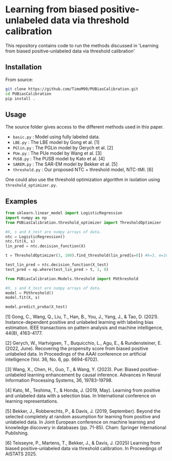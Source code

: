Learning from biased positive-unlabeled data via threshold calibration
======================================================================

This repository contains code to run the methods discussed in 'Learning from biased positive-unlabeled data via threshold calibration'

Installation
------------
From source:
```bash
git clone https://github.com/TimoM99/PUBiasCalibration.git
cd PUBiasCalibration
pip install .
```

Usage
-----
The source folder gives access to the different methods used in this paper.

- `basic.py` : Model using fully labeled data.
- `LBE.py` : The LBE model by Gong et al. [1]
- `PGlin.py` : The PGLin model by Gerych et al. [2]
- `PUe.py` : The PUe model by Wang et al. [3]
- `PUSB.py` : The PUSB model by Kato et al. [4]
- `SAREM.py` : The SAR-EM model by Bekker et al. [5]
- `threshold.py` : Our proposed NTC + threshold model, NTC-tMI. [6]

One could also use the threshold optimization algorithm in isolation using `threshold_optimizer.py`.

Examples
--------
```python
from sklearn.linear_model import LogisticRegression
import numpy as np
from PUBiasCalibration.threshold_optimizer import ThresholdOptimizer

#X, s and X_test are numpy arrays of data.
ntc = LogisticRegression()
ntc.fit(X, s) 
lin_pred = ntc.decision_function(X)

t = ThresholdOptimizer(3, 100).find_threshold(lin_pred[s=0]) #k=3, m=100

test_lin_pred = ntc.decision_function(X_test)
test_pred = np.where(test_lin_pred > t, 1, 0)
```
```python
from PUBiasCalibration.Models.threshold import PUthreshold

#X, s and X_test are numpy arrays of data.
model = PUthreshold()
model.fit(X, s)

model.predict_proba(X_test)
```

[1] Gong, C., Wang, Q., Liu, T., Han, B., You, J., Yang, J., & Tao, D. (2021). Instance-dependent positive and unlabeled learning with labeling bias estimation. IEEE transactions on pattern analysis and machine intelligence, 44(8), 4163-4177.

[2] Gerych, W., Hartvigsen, T., Buquicchio, L., Agu, E., & Rundensteiner, E. (2022, June). Recovering the propensity score from biased positive unlabeled data. In Proceedings of the AAAI conference on artificial intelligence (Vol. 36, No. 6, pp. 6694-6702).

[3] Wang, X., Chen, H., Guo, T., & Wang, Y. (2023). Pue: Biased positive-unlabeled learning enhancement by causal inference. Advances in Neural Information Processing Systems, 36, 19783-19798.

[4] Kato, M., Teshima, T., & Honda, J. (2019, May). Learning from positive and unlabeled data with a selection bias. In International conference on learning representations.

[5] Bekker, J., Robberechts, P., & Davis, J. (2019, September). Beyond the selected completely at random assumption for learning from positive and unlabeled data. In Joint European conference on machine learning and knowledge discovery in databases (pp. 71-85). Cham: Springer International Publishing.

[6] Teisseyre, P., Martens, T., Bekker, J., & Davis, J. (2025) Learning from biased positive-unlabeled data via threshold calibration. In Proceedings of AISTATS 2025.

